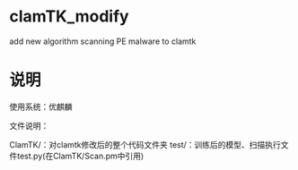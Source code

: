 # clamTK_modify
add new algorithm scanning PE malware to clamtk

# 说明

使用系统：优麒麟



文件说明：

ClamTK/：对clamtk修改后的整个代码文件夹
test/：训练后的模型、扫描执行文件test.py(在ClamTK/Scan.pm中引用)